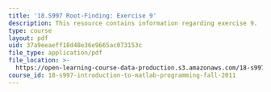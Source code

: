```yaml
---
title: '18.S997 Root-Finding: Exercise 9'
description: This resource contains information regarding exercise 9.
type: course
layout: pdf
uid: 37a9eeaeff18d48e36e9665ac073153c
file_type: application/pdf
file_location: >-
  https://open-learning-course-data-production.s3.amazonaws.com/18-s997-introduction-to-matlab-programming-fall-2011/37a9eeaeff18d48e36e9665ac073153c_MIT18_S997F11_Exercise_9.pdf
course_id: 18-s997-introduction-to-matlab-programming-fall-2011
---
```

